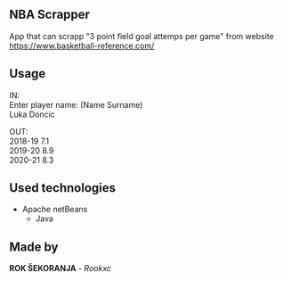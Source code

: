 ## NBA Scrapper

App that can scrapp "3 point field goal attemps per game" from website https://www.basketball-reference.com/

## Usage

IN:<br/>
Enter player name: (Name Surname)<br/>
Luka Doncic<br/>

OUT:<br/>
2018-19 7.1<br/>
2019-20 8.9<br/>
2020-21 8.3<br/>

## Used technologies

* Apache netBeans
  * Java

## Made by
**ROK ŠEKORANJA** - *Rookxc*
